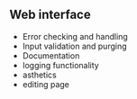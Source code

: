 ## Web interface

* Error checking and handling
* Input validation and purging
* Documentation
* logging functionality
* asthetics
* editing page
